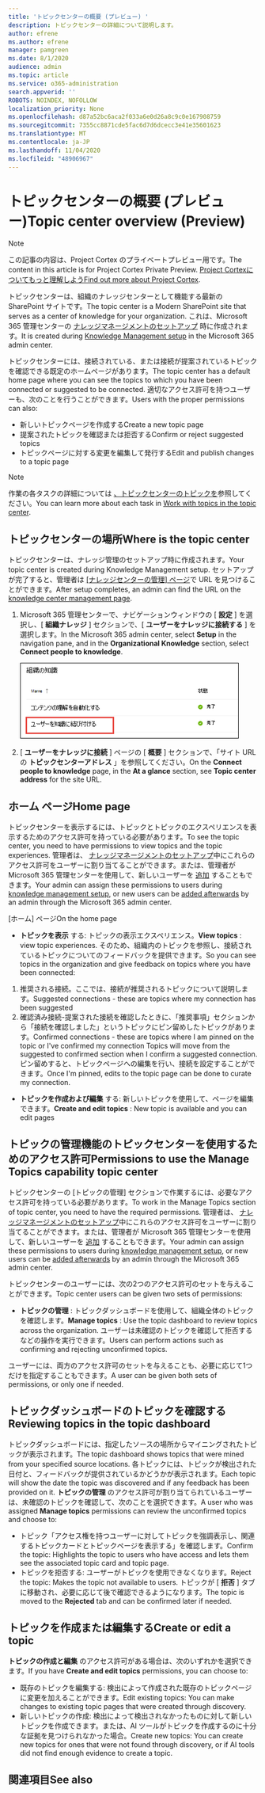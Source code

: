 ```yaml
---
title: 'トピックセンターの概要 (プレビュー) '
description: トピックセンターの詳細について説明します。
author: efrene
ms.author: efrene
manager: pamgreen
ms.date: 8/1/2020
audience: admin
ms.topic: article
ms.service: o365-administration
search.appverid: ''
ROBOTS: NOINDEX, NOFOLLOW
localization_priority: None
ms.openlocfilehash: d87a52bc6aca2f033a6e0d26a8c9c0e167908759
ms.sourcegitcommit: 7355cc8871cde5fac6d7d6dcecc3e41e35601623
ms.translationtype: MT
ms.contentlocale: ja-JP
ms.lasthandoff: 11/04/2020
ms.locfileid: "48906967"
---
```

# <a name="topic-center-overview-preview"></a><span data-ttu-id="6abd7-103">トピックセンターの概要 (プレビュー)</span><span class="sxs-lookup"><span data-stu-id="6abd7-103">Topic center overview (Preview)</span></span>

> [!Note] 
> <span data-ttu-id="6abd7-104">この記事の内容は、Project Cortex のプライベートプレビュー用です。</span><span class="sxs-lookup"><span data-stu-id="6abd7-104">The content in this article is for Project Cortex Private Preview.</span></span> <span data-ttu-id="6abd7-105">[Project Cortexについてもっと理解しよう](https://aka.ms/projectcortex)</span><span class="sxs-lookup"><span data-stu-id="6abd7-105">[Find out more about Project Cortex](https://aka.ms/projectcortex).</span></span>

<span data-ttu-id="6abd7-106">トピックセンターは、組織のナレッジセンターとして機能する最新の SharePoint サイトです。</span><span class="sxs-lookup"><span data-stu-id="6abd7-106">The topic center is a Modern SharePoint site that serves as a center of knowledge for your organization.</span></span> <span data-ttu-id="6abd7-107">これは、Microsoft 365 管理センターの [ナレッジマネージメントのセットアップ](set-up-knowledge-network.md) 時に作成されます。</span><span class="sxs-lookup"><span data-stu-id="6abd7-107">It is created during [Knowledge Management setup](set-up-knowledge-network.md) in the Microsoft 365 admin center.</span></span>

<span data-ttu-id="6abd7-108">トピックセンターには、接続されている、または接続が提案されているトピックを確認できる既定のホームページがあります。</span><span class="sxs-lookup"><span data-stu-id="6abd7-108">The topic center has a default home page where you can see the topics to which you have been connected or suggested to be connected.</span></span> <span data-ttu-id="6abd7-109">適切なアクセス許可を持つユーザーも、次のことを行うことができます。</span><span class="sxs-lookup"><span data-stu-id="6abd7-109">Users with the proper permissions can also:</span></span>

- <span data-ttu-id="6abd7-110">新しいトピックページを作成する</span><span class="sxs-lookup"><span data-stu-id="6abd7-110">Create a new topic page</span></span>
- <span data-ttu-id="6abd7-111">提案されたトピックを確認または拒否する</span><span class="sxs-lookup"><span data-stu-id="6abd7-111">Confirm or reject suggested topics</span></span>
- <span data-ttu-id="6abd7-112">トピックページに対する変更を編集して発行する</span><span class="sxs-lookup"><span data-stu-id="6abd7-112">Edit and publish changes to a topic page</span></span>

> [!Note] 
> <span data-ttu-id="6abd7-113">作業の各タスクの詳細については [、トピックセンターのトピックを](work-with-topics.md)参照してください。</span><span class="sxs-lookup"><span data-stu-id="6abd7-113">You can learn more about each task in [Work with topics in the topic center](work-with-topics.md).</span></span>

## <a name="where-is-the-topic-center"></a><span data-ttu-id="6abd7-114">トピックセンターの場所</span><span class="sxs-lookup"><span data-stu-id="6abd7-114">Where is the topic center</span></span>

<span data-ttu-id="6abd7-115">トピックセンターは、ナレッジ管理のセットアップ時に作成されます。</span><span class="sxs-lookup"><span data-stu-id="6abd7-115">Your topic center is created during Knowledge Management setup.</span></span> <span data-ttu-id="6abd7-116">セットアップが完了すると、管理者は [ [ナレッジセンターの管理] ページ](manage-knowledge-network.md)で URL を見つけることができます。</span><span class="sxs-lookup"><span data-stu-id="6abd7-116">After setup completes, an admin can find the URL on the [knowledge center management page](manage-knowledge-network.md).</span></span>

1. <span data-ttu-id="6abd7-117">Microsoft 365 管理センターで、ナビゲーションウィンドウの [ **設定** ] を選択し、[ **組織ナレッジ** ] セクションで、[ **ユーザーをナレッジに接続する** ] を選択します。</span><span class="sxs-lookup"><span data-stu-id="6abd7-117">In the Microsoft 365 admin center, select **Setup** in the navigation pane, and in the **Organizational Knowledge** section, select **Connect people to knowledge**.</span></span>

   ![ユーザーを知識に結び付ける](../media/content-understanding/manage-connect-people-to-knowledge.png) </br>

2. <span data-ttu-id="6abd7-119">[ **ユーザーをナレッジに接続** ] ページの [ **概要** ] セクションで、「サイト URL の **トピックセンターアドレス** 」を参照してください。</span><span class="sxs-lookup"><span data-stu-id="6abd7-119">On the **Connect people to knowledge** page, in the **At a glance** section, see **Topic center address** for the site URL.</span></span>

## <a name="home-page"></a><span data-ttu-id="6abd7-120">ホーム ページ</span><span class="sxs-lookup"><span data-stu-id="6abd7-120">Home page</span></span>

<span data-ttu-id="6abd7-121">トピックセンターを表示するには、トピックとトピックのエクスペリエンスを表示するためのアクセス許可を持っている必要があります。</span><span class="sxs-lookup"><span data-stu-id="6abd7-121">To see the topic center, you need to have permissions to view topics and the topic experiences.</span></span> <span data-ttu-id="6abd7-122">管理者は、 [ナレッジマネージメントのセットアップ](set-up-knowledge-network.md)中にこれらのアクセス許可をユーザーに割り当てることができます。または、管理者が Microsoft 365 管理センターを使用して、新しいユーザーを [追加](give-user-permissions-to-the-topic-center.md) することもできます。</span><span class="sxs-lookup"><span data-stu-id="6abd7-122">Your admin can assign these permissions to users during [knowledge management setup](set-up-knowledge-network.md), or new users can be [added afterwards](give-user-permissions-to-the-topic-center.md) by an admin through the Microsoft 365 admin center.</span></span>

<span data-ttu-id="6abd7-123">[ホーム] ページ</span><span class="sxs-lookup"><span data-stu-id="6abd7-123">On the home page</span></span> 
- <span data-ttu-id="6abd7-124">**トピックを表示** する: トピックの表示エクスペリエンス。</span><span class="sxs-lookup"><span data-stu-id="6abd7-124">**View topics** : view topic experiences.</span></span> <span data-ttu-id="6abd7-125">そのため、組織内のトピックを参照し、接続されているトピックについてのフィードバックを提供できます。</span><span class="sxs-lookup"><span data-stu-id="6abd7-125">So you can see topics in the organization and give feedback on topics where you have been connected:</span></span>
1. <span data-ttu-id="6abd7-126">推奨される接続。ここでは、接続が推奨されるトピックについて説明します。</span><span class="sxs-lookup"><span data-stu-id="6abd7-126">Suggested connections - these are topics where my connection has been suggested</span></span>
2. <span data-ttu-id="6abd7-127">確認済み接続-提案された接続を確認したときに、「推奨事項」セクションから「接続を確認しました」というトピックにピン留めしたトピックがあります。</span><span class="sxs-lookup"><span data-stu-id="6abd7-127">Confirmed connections - these are topics where I am pinned on the topic or I've confirmed my connection Topics will move from the suggested to confirmed section when I confirm a suggested connection.</span></span>
<span data-ttu-id="6abd7-128">ピン留めすると、トピックページへの編集を行い、接続を設定することができます。</span><span class="sxs-lookup"><span data-stu-id="6abd7-128">Once I'm pinned, edits to the topic page can be done to curate my connection.</span></span>

- <span data-ttu-id="6abd7-129">**トピックを作成および編集** する: 新しいトピックを使用して、ページを編集できます。</span><span class="sxs-lookup"><span data-stu-id="6abd7-129">**Create and edit topics** : New topic is available and you can edit pages</span></span>


## <a name="permissions-to-use-the-manage-topics-capability-topic-center"></a><span data-ttu-id="6abd7-130">トピックの管理機能のトピックセンターを使用するためのアクセス許可</span><span class="sxs-lookup"><span data-stu-id="6abd7-130">Permissions to use the Manage Topics capability topic center</span></span>

<span data-ttu-id="6abd7-131">トピックセンターの [トピックの管理] セクションで作業するには、必要なアクセス許可を持っている必要があります。</span><span class="sxs-lookup"><span data-stu-id="6abd7-131">To work in the Manage Topics section of topic center, you need to have the required permissions.</span></span> <span data-ttu-id="6abd7-132">管理者は、 [ナレッジマネージメントのセットアップ](set-up-knowledge-network.md)中にこれらのアクセス許可をユーザーに割り当てることができます。または、管理者が Microsoft 365 管理センターを使用して、新しいユーザーを [追加](give-user-permissions-to-the-topic-center.md) することもできます。</span><span class="sxs-lookup"><span data-stu-id="6abd7-132">Your admin can assign these permissions to users during [knowledge management setup](set-up-knowledge-network.md), or new users can be [added afterwards](give-user-permissions-to-the-topic-center.md) by an admin through the Microsoft 365 admin center.</span></span>

<span data-ttu-id="6abd7-133">トピックセンターのユーザーには、次の2つのアクセス許可のセットを与えることができます。</span><span class="sxs-lookup"><span data-stu-id="6abd7-133">Topic center users can be given two sets of permissions:</span></span>

- <span data-ttu-id="6abd7-134">**トピックの管理** : トピックダッシュボードを使用して、組織全体のトピックを確認します。</span><span class="sxs-lookup"><span data-stu-id="6abd7-134">**Manage topics** : Use the topic dashboard to review topics across the organization.</span></span> <span data-ttu-id="6abd7-135">ユーザーは未確認のトピックを確認して拒否するなどの操作を実行できます。</span><span class="sxs-lookup"><span data-stu-id="6abd7-135">Users can perform actions such as confirming and rejecting unconfirmed topics.</span></span>

<span data-ttu-id="6abd7-136">ユーザーには、両方のアクセス許可のセットを与えることも、必要に応じて1つだけを指定することもできます。</span><span class="sxs-lookup"><span data-stu-id="6abd7-136">A user can be given both sets of permissions, or only one if needed.</span></span> 

## <a name="reviewing-topics-in-the-topic-dashboard"></a><span data-ttu-id="6abd7-137">トピックダッシュボードのトピックを確認する</span><span class="sxs-lookup"><span data-stu-id="6abd7-137">Reviewing topics in the topic dashboard</span></span>

<span data-ttu-id="6abd7-138">トピックダッシュボードには、指定したソースの場所からマイニングされたトピックが表示されます。</span><span class="sxs-lookup"><span data-stu-id="6abd7-138">The topic dashboard shows topics that were mined from your specified source locations.</span></span> <span data-ttu-id="6abd7-139">各トピックには、トピックが検出された日付と、フィードバックが提供されているかどうかが表示されます。</span><span class="sxs-lookup"><span data-stu-id="6abd7-139">Each topic will show the date the topic was discovered and if any feedback has been provided on it.</span></span> <span data-ttu-id="6abd7-140">**トピックの管理** のアクセス許可が割り当てられているユーザーは、未確認のトピックを確認して、次のことを選択できます。</span><span class="sxs-lookup"><span data-stu-id="6abd7-140">A user who was assigned **Manage topics** permissions can review the unconfirmed topics and choose to:</span></span>
- <span data-ttu-id="6abd7-141">トピック「アクセス権を持つユーザーに対してトピックを強調表示し、関連するトピックカードとトピックページを表示する」を確認します。</span><span class="sxs-lookup"><span data-stu-id="6abd7-141">Confirm the topic: Highlights the topic to users who have access and lets them see the associated topic card and topic page.</span></span>
- <span data-ttu-id="6abd7-142">トピックを拒否する: ユーザーがトピックを使用できなくなります。</span><span class="sxs-lookup"><span data-stu-id="6abd7-142">Reject the topic: Makes the topic not available to users.</span></span> <span data-ttu-id="6abd7-143">トピックが [ **拒否** ] タブに移動され、必要に応じて後で確認できるようになります。</span><span class="sxs-lookup"><span data-stu-id="6abd7-143">The topic is moved to the **Rejected** tab and can be confirmed later if needed.</span></span>

## <a name="create-or-edit-a-topic"></a><span data-ttu-id="6abd7-144">トピックを作成または編集する</span><span class="sxs-lookup"><span data-stu-id="6abd7-144">Create or edit a topic</span></span>

<span data-ttu-id="6abd7-145">**トピックの作成と編集** のアクセス許可がある場合は、次のいずれかを選択できます。</span><span class="sxs-lookup"><span data-stu-id="6abd7-145">If you have **Create and edit topics** permissions, you can choose to:</span></span>

- <span data-ttu-id="6abd7-146">既存のトピックを編集する: 検出によって作成された既存のトピックページに変更を加えることができます。</span><span class="sxs-lookup"><span data-stu-id="6abd7-146">Edit existing topics: You can make changes to existing topic pages that were created through discovery.</span></span>
- <span data-ttu-id="6abd7-147">新しいトピックの作成: 検出によって検出されなかったものに対して新しいトピックを作成できます。または、AI ツールがトピックを作成するのに十分な証拠を見つけられなかった場合。</span><span class="sxs-lookup"><span data-stu-id="6abd7-147">Create new topics: You can create new topics for ones that were not found through discovery, or if AI tools did not find enough evidence to create a topic.</span></span>






## <a name="see-also"></a><span data-ttu-id="6abd7-148">関連項目</span><span class="sxs-lookup"><span data-stu-id="6abd7-148">See also</span></span>



  






